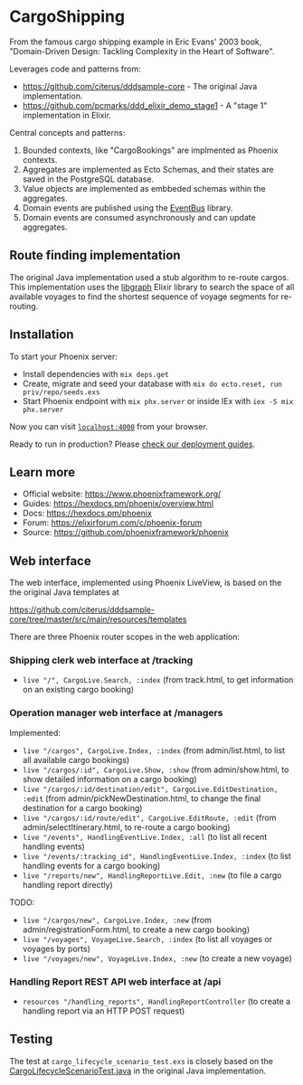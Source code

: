 # CargoShipping

From the famous cargo shipping example in Eric Evans' 2003 book,
"Domain-Driven Design: Tackling Complexity in the Heart of Software".

Leverages code and patterns from:

* https://github.com/citerus/dddsample-core - The original Java implementation.
* https://github.com/pcmarks/ddd_elixir_demo_stage1 - A "stage 1" implementation in Elixir.

Central concepts and patterns:

1. Bounded contexts, like "CargoBookings" are implmented as Phoenix contexts.
2. Aggregates are implemented as Ecto Schemas, and their states are saved in the PostgreSQL database.
3. Value objects are implemented as embbeded schemas within the aggregates.
4. Domain events are published using the [EventBus](https://github.com/otobus/event_bus) library.
5. Domain events are consumed asynchronously and can update aggregates.


## Route finding implementation

The original Java implementation used a stub algorithm to re-route cargos. This implementation
uses the [libgraph](https://github.com/bitwalker/libgraph) Elixir library to search
the space of all available voyages to find the shortest sequence of voyage segments
for re-routing.


## Installation

To start your Phoenix server:

  * Install dependencies with `mix deps.get`
  * Create, migrate and seed your database with `mix do ecto.reset, run priv/repo/seeds.exs`
  * Start Phoenix endpoint with `mix phx.server` or inside IEx with `iex -S mix phx.server`

Now you can visit [`localhost:4000`](http://localhost:4000) from your browser.

Ready to run in production? Please [check our deployment guides](https://hexdocs.pm/phoenix/deployment.html).

## Learn more

  * Official website: https://www.phoenixframework.org/
  * Guides: https://hexdocs.pm/phoenix/overview.html
  * Docs: https://hexdocs.pm/phoenix
  * Forum: https://elixirforum.com/c/phoenix-forum
  * Source: https://github.com/phoenixframework/phoenix


## Web interface

The web interface, implemented using Phoenix LiveView, is based on the
the original Java templates at

https://github.com/citerus/dddsample-core/tree/master/src/main/resources/templates

There are three Phoenix router scopes in the web application:

### Shipping clerk web interface at /tracking

* `live "/", CargoLive.Search, :index` (from track.html, to get information on
  an existing cargo booking)

### Operation manager web interface at /managers

Implemented:

* `live "/cargos", CargoLive.Index, :index` (from admin/list.html, to list all available
  cargo bookings)
* `live "/cargos/:id", CargoLive.Show, :show` (from admin/show.html, to show detailed
  information on a cargo booking)
* `live "/cargos/:id/destination/edit", CargoLive.EditDestination, :edit` (from
  admin/pickNewDestination.html, to change the final destination for a cargo booking)
* `live "/cargos/:id/route/edit", CargoLive.EditRoute, :edit` (from
  admin/selectItinerary.html, to re-route a cargo booking)
* `live "/events", HandlingEventLive.Index, :all` (to list all recent handling events)
* `live "/events/:tracking_id", HandlingEventLive.Index, :index` (to
  list handling events for a cargo booking)
* `live "/reports/new", HandlingReportLive.Edit, :new` (to file a cargo handling
  report directly)

TODO:

* `live "/cargos/new", CargoLive.Index, :new` (from admin/registrationForm.html, to create
  a new cargo booking)
* `live "/voyages", VoyageLive.Search, :index` (to list all voyages or voyages by ports)
* `live "/voyages/new", VoyageLive.Index, :new` (to create a new voyage)


### Handling Report REST API web interface at /api

* `resources "/handling_reports", HandlingReportController` (to create a handling report
  via an HTTP POST request)


## Testing

The test at `cargo_lifecycle_scenario_test.exs` is closely based on the
[CargoLifecycleScenarioTest.java](https://github.com/citerus/dddsample-core/blob/master/src/test/java/se/citerus/dddsample/scenario/CargoLifecycleScenarioTest.java)
in the original Java implementation.